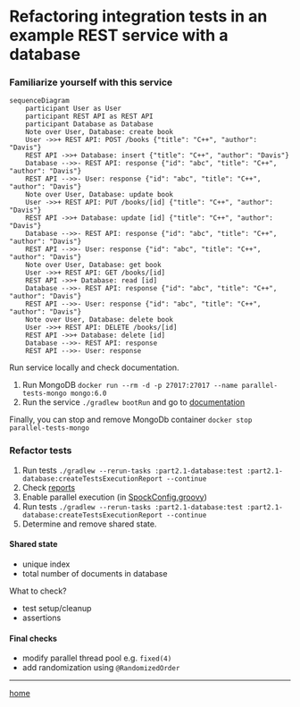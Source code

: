 # Refactoring integration tests in an example REST service with a database

### Familiarize yourself with this service

```mermaid
sequenceDiagram
    participant User as User
    participant REST API as REST API
    participant Database as Database
    Note over User, Database: create book
    User ->>+ REST API: POST /books {"title": "C++", "author": "Davis"}
    REST API ->>+ Database: insert {"title": "C++", "author": "Davis"}
    Database -->>- REST API: response {"id": "abc", "title": "C++", "author": "Davis"}
    REST API -->>- User: response {"id": "abc", "title": "C++", "author": "Davis"}
    Note over User, Database: update book
    User ->>+ REST API: PUT /books/[id] {"title": "C++", "author": "Davis"}
    REST API ->>+ Database: update [id] {"title": "C++", "author": "Davis"}
    Database -->>- REST API: response {"id": "abc", "title": "C++", "author": "Davis"}
    REST API -->>- User: response {"id": "abc", "title": "C++", "author": "Davis"}
    Note over User, Database: get book
    User ->>+ REST API: GET /books/[id]
    REST API ->>+ Database: read [id]
    Database -->>- REST API: response {"id": "abc", "title": "C++", "author": "Davis"}
    REST API -->>- User: response {"id": "abc", "title": "C++", "author": "Davis"}
    Note over User, Database: delete book
    User ->>+ REST API: DELETE /books/[id]
    REST API ->>+ Database: delete [id]
    Database -->>- REST API: response
    REST API -->>- User: response
```

Run service locally and check documentation.

1. Run MongoDB `docker run --rm -d -p 27017:27017 --name parallel-tests-mongo mongo:6.0`
2. Run the service `./gradlew bootRun` and go to [documentation](http://localhost:8080/swagger-ui/index.html)

Finally, you can stop and remove MongoDb container `docker stop parallel-tests-mongo`

### Refactor tests

1. Run tests `./gradlew --rerun-tasks :part2.1-database:test :part2.1-database:createTestsExecutionReport --continue`
2. Check [reports](build/reports/tests-execution/html/test.html)
3. Enable parallel execution (in [SpockConfig.groovy](src/test/resources/SpockConfig.groovy))
4. Run tests `./gradlew --rerun-tasks :part2.1-database:test :part2.1-database:createTestsExecutionReport --continue`
5. Determine and remove shared state.

#### Shared state

- unique index
- total number of documents in database

What to check?

- test setup/cleanup
- assertions

#### Final checks

- modify parallel thread pool e.g. `fixed(4)`
- add randomization using `@RandomizedOrder`

---
[home](../README.md)